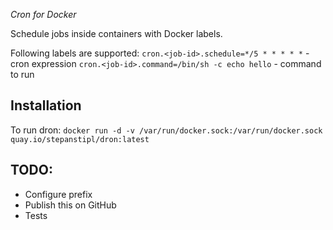 *Cron for Docker*

Schedule jobs inside containers with Docker labels.

Following labels are supported:
`cron.<job-id>.schedule=*/5 * * * * *` - cron expression
`cron.<job-id>.command=/bin/sh -c echo hello` - command to run

## Installation
To run dron: `docker run -d -v /var/run/docker.sock:/var/run/docker.sock
quay.io/stepanstipl/dron:latest`

## TODO:
- Configure prefix
- Publish this on GitHub
- Tests
